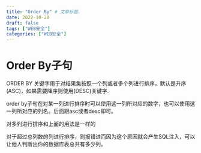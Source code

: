 ```yaml
---
title: "Order By" # 文章标题.
date: 2022-10-20
draft: false
tags: ["WEB安全"]
categories: ["WEB安全"]
---
```


# Order By子句

ORDER BY 关键字用于对结果集按照一个列或者多个列进行排序。默认是升序(ASC)，如果需要降序则使用(DESC)关键字.

order by子句在对某一列进行排序时可以使用这一列所对应的数字，也可以使用这一列所对应的列名。后面跟asc或者desc即可。

对多列进行排序和上面的用法是一样的

对于超过总列数的列进行排序，则报错进而因为这个原因就会产生SQL注入，可以让他人判断出你的数据库表总共有多少列。
